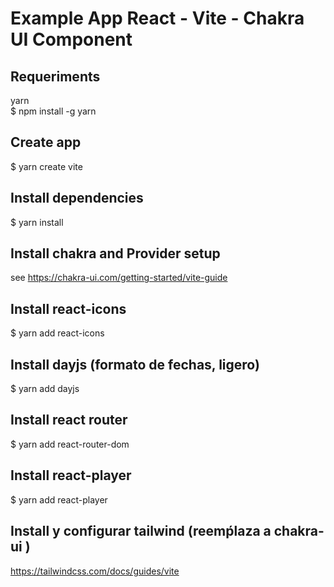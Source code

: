 # Example App React - Vite - Chakra UI Component

## Requeriments
yarn    
$ npm install -g yarn

## Create app
$ yarn create vite

## Install dependencies
$ yarn install

## Install chakra and Provider setup
see https://chakra-ui.com/getting-started/vite-guide

## Install react-icons
$ yarn add react-icons

## Install dayjs (formato de fechas, ligero)
$ yarn add dayjs

## Install react router
$ yarn add react-router-dom

## Install react-player
$ yarn add react-player

## Install y configurar tailwind (reemṕlaza a chakra-ui )
https://tailwindcss.com/docs/guides/vite



